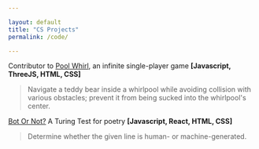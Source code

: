 ```yaml
---

layout: default
title: "CS Projects"
permalink: /code/

---
```


Contributor to [Pool Whirl](https://nsalilonu.github.io/PoolWhirl/), an infinite single-player game **[Javascript, ThreeJS, HTML, CSS]**

> Navigate a teddy bear inside a whirlpool while avoiding collision with various obstacles; prevent it from being sucked into the whirlpool's center.  

[Bot Or Not?](https://admeliora.github.io/BotOrNot/) A Turing Test for poetry **[Javascript, React, HTML, CSS]**

> Determine whether the given line is human- or machine-generated. 
